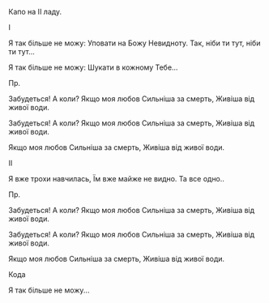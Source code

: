 Капо на ІІ ладу.

І

Я так більше не можу:
Уповати на Божу
Невидноту.
Так, ніби ти тут, ніби ти тут...

Я так більше не можу:
Шукати в кожному
Тебе...

Пр.

Забудеться! А коли?
Якщо моя любов
Сильніша за смерть,
Живіша від живої води.

Забудеться! А коли?
Якщо моя любов
Сильніша за смерть,
Живіша від живої води.

Якщо моя любов
Сильніша за смерть,
Живіша від живої води.

ІІ

Я вже трохи навчилась,
Їм вже майже не видно.
Та все одно..

Пр.

Забудеться! А коли?
Якщо моя любов
Сильніша за смерть,
Живіша від живої води.

Забудеться! А коли?
Якщо моя любов
Сильніша за смерть,
Живіша від живої води.

Якщо моя любов
Сильніша за смерть,
Живіша від живої води.

Кода

Я так більше не можу...